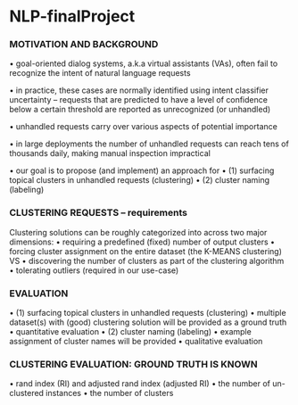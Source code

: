 # NLP-finalProject

### MOTIVATION AND BACKGROUND
• goal-oriented dialog systems, a.k.a virtual assistants (VAs), often fail to
   recognize the intent of natural language requests
   
• in practice, these cases are normally identified using intent classifier
   uncertainty – requests that are predicted to have a level of confidence below a
   certain threshold are reported as unrecognized (or unhandled)
   
• unhandled requests carry over various aspects of potential importance

• in large deployments the number of unhandled requests can reach tens of
   thousands daily, making manual inspection impractical

• our goal is to propose (and implement) an approach for
• (1) surfacing topical clusters in unhandled requests (clustering)
• (2) cluster naming (labeling)

### CLUSTERING REQUESTS – requirements
Clustering solutions can be roughly categorized into across two major dimensions:
• requiring a predefined (fixed) number of output clusters
• forcing cluster assignment on the entire dataset
(the K-MEANS clustering)
VS
• discovering the number of clusters as part of the clustering algorithm
• tolerating outliers
(required in our use-case)

### EVALUATION
• (1) surfacing topical clusters in unhandled requests (clustering)
• multiple dataset(s) with (good) clustering solution will be provided as a ground truth
• quantitative evaluation
• (2) cluster naming (labeling)
• example assignment of cluster names will be provided
• qualitative evaluation

### CLUSTERING EVALUATION: GROUND TRUTH IS KNOWN
• rand index (RI) and adjusted rand index (adjusted RI)
• the number of un-clustered instances
• the number of clusters
